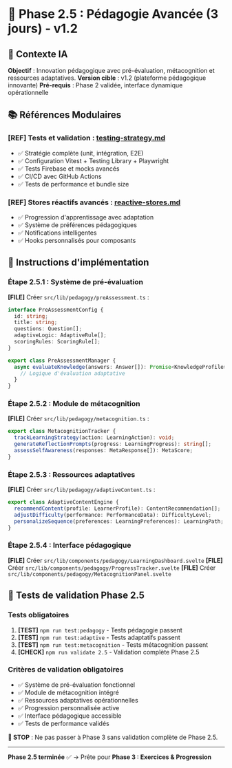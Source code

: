# 🧠 Phase 2.5 : Pédagogie Avancée (3 jours) - v1.2

## 🎯 Contexte IA

**Objectif** : Innovation pédagogique avec pré-évaluation, métacognition et ressources adaptatives.
**Version cible** : v1.2 (plateforme pédagogique innovante)
**Pré-requis** : Phase 2 validée, interface dynamique opérationnelle

## 📚 Références Modulaires

### **[REF]** Tests et validation : **[testing-strategy.md](../references/testing/testing-strategy.md)**

- ✅ Stratégie complète (unit, intégration, E2E)
- ✅ Configuration Vitest + Testing Library + Playwright
- ✅ Tests Firebase et mocks avancés
- ✅ CI/CD avec GitHub Actions
- ✅ Tests de performance et bundle size

### **[REF]** Stores réactifs avancés : **[reactive-stores.md](../references/ui/reactive-stores.md)**

- ✅ Progression d'apprentissage avec adaptation
- ✅ Système de préférences pédagogiques
- ✅ Notifications intelligentes
- ✅ Hooks personnalisés pour composants

## 🚀 Instructions d'implémentation

### Étape 2.5.1 : Système de pré-évaluation

**[FILE]** Créer `src/lib/pedagogy/preAssessment.ts` :

```typescript
interface PreAssessmentConfig {
  id: string;
  title: string;
  questions: Question[];
  adaptiveLogic: AdaptiveRule[];
  scoringRules: ScoringRule[];
}

export class PreAssessmentManager {
  async evaluateKnowledge(answers: Answer[]): Promise<KnowledgeProfile> {
    // Logique d'évaluation adaptative
  }
}
```

### Étape 2.5.2 : Module de métacognition

**[FILE]** Créer `src/lib/pedagogy/metacognition.ts` :

```typescript
export class MetacognitionTracker {
  trackLearningStrategy(action: LearningAction): void;
  generateReflectionPrompts(progress: LearningProgress): string[];
  assessSelfAwareness(responses: MetaResponse[]): MetaScore;
}
```

### Étape 2.5.3 : Ressources adaptatives

**[FILE]** Créer `src/lib/pedagogy/adaptiveContent.ts` :

```typescript
export class AdaptiveContentEngine {
  recommendContent(profile: LearnerProfile): ContentRecommendation[];
  adjustDifficulty(performance: PerformanceData): DifficultyLevel;
  personalizeSequence(preferences: LearningPreferences): LearningPath;
}
```

### Étape 2.5.4 : Interface pédagogique

**[FILE]** Créer `src/lib/components/pedagogy/LearningDashboard.svelte`
**[FILE]** Créer `src/lib/components/pedagogy/ProgressTracker.svelte`
**[FILE]** Créer `src/lib/components/pedagogy/MetacognitionPanel.svelte`

## 🧪 Tests de validation Phase 2.5

### Tests obligatoires

1. **[TEST]** `npm run test:pedagogy` - Tests pédagogie passent
2. **[TEST]** `npm run test:adaptive` - Tests adaptatifs passent
3. **[TEST]** `npm run test:metacognition` - Tests métacognition passent
4. **[CHECK]** `npm run validate 2.5` - Validation complète Phase 2.5

### Critères de validation obligatoires

- ✅ Système de pré-évaluation fonctionnel
- ✅ Module de métacognition intégré
- ✅ Ressources adaptatives opérationnelles
- ✅ Progression personnalisée active
- ✅ Interface pédagogique accessible
- ✅ Tests de performance validés

**🚫 STOP** : Ne pas passer à Phase 3 sans validation complète de Phase 2.5.

---

**Phase 2.5 terminée** ✅ → Prête pour **Phase 3 : Exercices & Progression**

